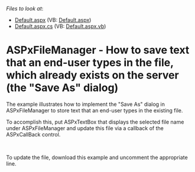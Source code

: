 <!-- default file list -->
*Files to look at*:

* [Default.aspx](./CS/WebSite/Default.aspx) (VB: [Default.aspx](./VB/WebSite/Default.aspx))
* [Default.aspx.cs](./CS/WebSite/Default.aspx.cs) (VB: [Default.aspx.vb](./VB/WebSite/Default.aspx.vb))
<!-- default file list end -->
# ASPxFileManager - How to save text that an end-user types in the file, which already exists on the server (the "Save As" dialog) 


<p>The example illustrates how to implement the "Save As" dialog  in ASPxFileManager to store text that an end-user types in the existing file. </p><p>To accomplish this, put ASPxTextBox that displays the selected file name under ASPxFileManager  and update this file via a callback of the ASPxCallBack control.</p><br />
<p>To update the file, download this example and uncomment the appropriate line.</p><p></p>

<br/>



